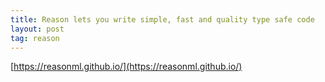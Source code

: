 ```yaml
---
title: Reason lets you write simple, fast and quality type safe code
layout: post
tag: reason
---
```


[https://reasonml.github.io/](https://reasonml.github.io/)